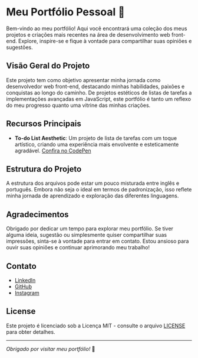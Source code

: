 # Meu Portfólio Pessoal 🚀

Bem-vindo ao meu portfólio! Aqui você encontrará uma coleção dos meus projetos e criações mais recentes na área de desenvolvimento web front-end. Explore, inspire-se e fique à vontade para compartilhar suas opiniões e sugestões.

## Visão Geral do Projeto

Este projeto tem como objetivo apresentar minha jornada como desenvolvedor web front-end, destacando minhas habilidades, paixões e conquistas ao longo do caminho. De projetos estéticos de listas de tarefas a implementações avançadas em JavaScript, este portfólio é tanto um reflexo do meu progresso quanto uma vitrine das minhas criações.

## Recursos Principais

- **To-do List Aesthetic**: Um projeto de lista de tarefas com um toque artístico, criando uma experiência mais envolvente e esteticamente agradável. [Confira no CodePen](https://codepen.io/namelessafk/pen/PodpOqJ)

## Estrutura do Projeto

A estrutura dos arquivos pode estar um pouco misturada entre inglês e português. Embora não seja o ideal em termos de padronização, isso reflete minha jornada de aprendizado e exploração das diferentes linguagens.

## Agradecimentos

Obrigado por dedicar um tempo para explorar meu portfólio. Se tiver alguma ideia, sugestão ou simplesmente quiser compartilhar suas impressões, sinta-se à vontade para entrar em contato. Estou ansioso para ouvir suas opiniões e continuar aprimorando meu trabalho!

## Contato

- [LinkedIn](https://www.linkedin.com/in/devmarcusthulio/)
- [GitHub](https://github.com/Namelessafk)
- [Instagram](https://www.instagram.com/any.mart/)

## License

Este projeto é licenciado sob a Licença MIT - consulte o arquivo [LICENSE](LICENSE) para obter detalhes.

---

*Obrigado por visitar meu portfólio!* 🙌
